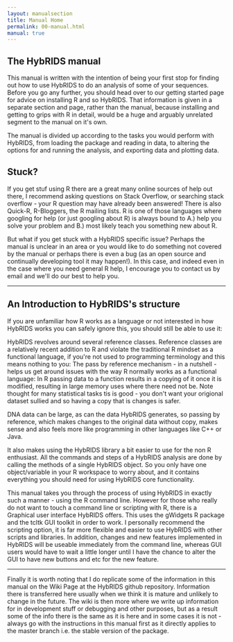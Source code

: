 ```yaml
---
layout: manualsection
title: Manual Home
permalink: 00-manual.html
manual: true
---
```


The HybRIDS manual
------------------

This manual is written with the intention of being your first stop for finding out how to use HybRIDS to do an
analysis of some of your sequences. Before you go any further, you should head over to our getting started page for advice 
on installing R and so HybRIDS. That information is given in a separate section and page, rather than the manual, because installing and 
getting to grips with R in detail, would be a huge and arguably unrelated segment to the manual on it's own.

The manual is divided up according to the tasks you would perform with HybRIDS, from loading the package and reading in data, to altering the options for and running the analysis, and exporting data and plotting data.

Stuck?
------

If you get stuf using R there are a great many online sources of help out there, I recommend asking questions on Stack Overflow, or searching stack overflow - your R question may have already been answered!
There is also Quick-R, R-Bloggers, the R mailing lists. R is one of those languages where googling for help (or just googling about R) is always bound to A.) help you solve your problem and B.) most likely teach you something new about R.

But what if you get stuck with a HybRIDS specific issue? Perhaps the manual is unclear in an area or you would like to do
something not covered by the manual or perhaps there is even a bug (as an open source and continually developing tool it may happen!).
In this case, and indeed even in the case where you need general R help, I encourage you to contact us by email and we'll do our best to help you.

---

An Introduction to HybRIDS's structure
--------------------------------------

If you are unfamiliar how R works as a language or not interested in how HybRIDS works you can safely ignore this, you should still be able to use it:

HybRIDS revolves around several reference classes. Reference classes are a relatively recent addition to R and violate the traditional 
R mindset as a functional language, if you're not used to programming terminology and this means nothing to you: 
The pass by reference mechanism - in a nutshell - helps us get around issues with the way R normally works as a 
functional language: In R passing data to a function results in a copying of it once it is modified, resulting in 
large memory uses where there need not be. Note thought for many statistical tasks tis is good - you don't want your origional dataset sullied and so having a copy that is changes is safer.

DNA data can be large, as can the data HybRIDS generates, so passing by reference, which makes changes to the original data without copy, makes sense and also feels more like programming in other languages like C++ or Java.

It also makes using the HybRIDS library a bit easier to use for the non R enthusiast. All the commands and steps of a HybRIDS analysis are done by calling the methods of a single HybRIDS object. So you only have one object/variable in your R workspace to worry about, and it contains everything you should need for using HybRIDS core functionality.

This manual takes you through the process of using HybRIDS in exactly such a manner - using the R command line. However for those who really do not want to touch a command line or scripting with R,
there is a Graphical user interface HybRIDS offers. This uses the gWidgets R package and the tcltk GUI toolkit in order to work. I personally recommend the scripting option, it is far more flexible and easier to use HybRIDS with other scripts and libraries. In addition, changes and new features implemented in HybRIDS will be useable immediately from the command line, whereas GUI users would have to wait a little longer until I have the chance to alter the GUI to have new buttons and etc for the new feature.

---

Finally it is worth noting that I do replicate some of the information in this manual on the Wiki Page at the HybRIDS github repository.
Information there is transferred here usually when we think it is mature and unlikely to change in the future. The wiki is then more where 
we write up information for in development stuff or debugging and other purposes, but as a result some of the info there is the same as it is 
here and in some cases it is not - always go with the instructions in this manual first as it directly applies to the master branch i.e. the stable version of the package.
